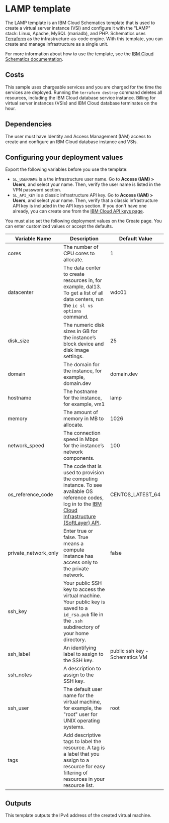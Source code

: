 # LAMP template

The LAMP template is an IBM Cloud Schematics template that is used to create a virtual server instance (VSI) and configure it with the "LAMP" stack: Linux, Apache, MySQL (mariadb), and PHP. Schematics uses [Terraform](https://www.terraform.io/) as the infrastructure-as-code engine. With this template, you can create and manage infrastructure as a single unit.

For more information about how to use the template, see the [IBM Cloud Schematics documentation](https://cloud.ibm.com/docs/schematics).

## Costs

This sample uses chargeable services and you are charged for the time the services are deployed. Running the `terraform destroy` command deletes all resources, including the IBM Cloud database service instance. Billing for virtual server instances (VSIs) and IBM Cloud database terminates on the hour. 

## Dependencies

The user must have Identity and Access Management (IAM) access to create and configure an IBM Cloud database instance and VSIs.

## Configuring your deployment values

Export the following variables before you use the template:

* `SL_USERNAME` is a the infrastructure user name. Go to **Access (IAM) > Users**, and select your name. Then, verify the user name is listed in the VPN password section.
* `SL_API_KEY` is a classic infrastructure API key. Go to **Access (IAM) > Users**, and select your name. Then, verify that a classic infrastructure API key is included in the API keys section. If you don't have one already, you can create one from the [IBM Cloud API keys page](https://cloud.ibm.com/iam/apikeys).

You must also set the following deployment values on the Create page. You can enter customized values or accept the defaults.

|Variable Name|Description|Default Value|
|-------------|-----------|-------------|
|cores|The number of CPU cores to allocate.|1|
|datacenter|The data center to create resources in, for example, dal13. To get a list of all data centers, run the `ic sl vs options` command.|wdc01|
|disk_size|The numeric disk sizes in GB for the instance’s block device and disk image settings.|25|
|domain|The domain for the instance, for example, domain.dev|domain.dev|
|hostname|The hostname for the instance, for example, vm1|lamp|
|memory|The amount of memory in MB to allocate.|1026|
|network_speed|The connection speed in Mbps for the instance’s network components.|100|
|os_reference_code|The code that is used to provision the computing instance. To see available OS reference codes, log in to the [IBM Cloud Infrastructure (SoftLayer) API](https://api.softlayer.com/rest/v3/SoftLayer_Virtual_Guest_Block_Device_Template_Group/getVhdImportSoftwareDescriptions.json?objectMask=referenceCode).|CENTOS_LATEST_64|
|private_network_only|Enter true or false. True means a compute instance has access only to the private network.|false|
|ssh_key|Your public SSH key to access the virtual machine. Your public key is saved to a `id_rsa.pub` file in the `.ssh` subdirectory of your home directory.||
|ssh_label|An identifying label to assign to the SSH key.|public ssh key - Schematics VM|
|ssh_notes|A description to assign to the SSH key.||
|ssh_user|The default user name for the virtual machine, for example, the "root" user for UNIX operating systems. |root|
|tags|Add descriptive tags to label the resource. A tag is a label that you assign to a resource for easy filtering of resources in your resource list.||
## Outputs

This template outputs the IPv4 address of the created virtual machine.

